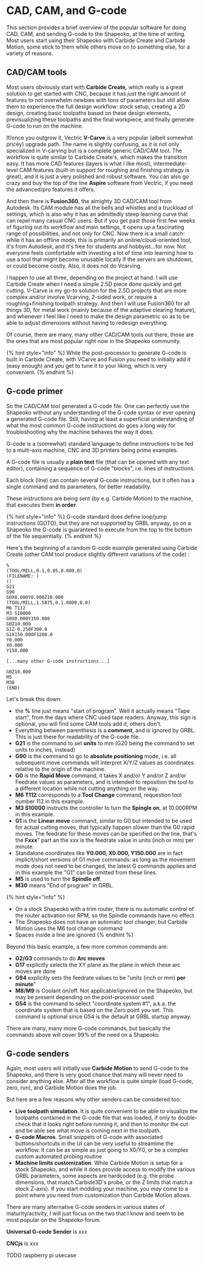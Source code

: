 # CAD, CAM, and G-code

This section provides a brief overview of the popular software for doing CAD, CAM, and sending G-code to the Shapeoko, at the time of writing. Most users start using their Shapeoko with Carbide Create and Carbide Motion, some stick to them while others move on to something else, for a variety of reasons.

## CAD/CAM tools

Most users obviously start with **Carbide Create,** which really is a great solution to get started with CNC, because it has _just_ the right amount of features to not overwhelm newbies with tons of parameters but still allow them to experience the full design workflow: stock setup, creating a 2D design, creating basic toolpaths based on these design elements, previsualizing these toolpaths and the final workpiece, and finally generate G-code to run on the machine.

If/once you outgrow it, Vectric **V-Carve** is a very popular \(albeit somewhat pricey\) upgrade path. The name is slightly confusing, as it is not only specialized in V-carving but is a complete generic CAD/CAM tool. The workflow is quite similar to Carbide Create's, which makes the transition easy. It has more CAD features \(layers is what I like most\), intermediate-level CAM features \(built-in support for roughing and finishing strategy is great\), and it is just a very polished and robust software. You can also go crazy and buy the top of the line **Aspire** software from Vectric, if you need the advanced/pro features it offers.

And then there is **Fusion360**, the almighty 3D CAD/CAM tool from Autodesk. Its CAM module has all the bells and whistles and a truckload of settings, which is also why it has an admittedly steep learning curve that can repel many casual CNC users. But if you get past those first few weeks of figuring out its workflow and main settings, it opens up a fascinating range of possibilities, and not only for CNC. Now there is a small catch: while it has an offline mode, this is primarily an online/cloud-oriented tool, it's from Autodesk, and it's free for students and hobbyist...for now. Not everyone feels comfortable with investing a lot of time into learning how to use a tool that might become unusable locally if the servers are shutdown, or could become costly. Also, it does not do Vcarving. 

I happen to use all three, depending on the project at hand. I will use Carbide Create when I need a simple 2.5D piece done quickly and get cutting. V-Carve is my go-to solution for the 2.5D projects that are more complex and/or involve Vcarving, 2-sided work, or require a roughing+finishing toolpath strategy. And then I will use Fusion360 for all things 3D, for metal work \(mainly because of the adaptive clearing feature\), and whenever I feel like I need to make the design parametric so as to be able to adjust dimensions without having to redesign everything.

Of course, there are many, many other CAD/CAM tools out there, those are the ones that are most popular right now in the Shapeoko community.

{% hint style="info" %}
While the post-processor to generate G-code is built in Carbide Create, with VCarve and Fusion you need to initially add it \(easy enough\) and you get to tune it to your liking, which is very convenient.
{% endhint %}

## G-code primer

So the CAD/CAM tool generated a G-code file. One can perfectly use the Shapeoko without any understanding of the G-code syntax or ever opening a generated G-code file. Still, having at least a superficial understanding of what the most common G-code instructions do goes a long way for  troubleshooting why the machine behaves the way it does.

G-code is a \(somewhat\) standard language to define instructions to be fed to a multi-axis machine, CNC and 3D printers being prime examples.

A G-code file is usually a **plain text** file \(that can be opened with any text editor\), containing a sequence of G-code "blocks", i.e. lines of instructions.

Each block \(line\) can contain several G-code instructions, but it often has a single command and its parameters, for better readability.

These instructions are being sent \(by e.g. Carbide Motion\) to the machine, that executes them **in order**.

{% hint style="info" %}
G-code standard does define loop/jump instructions \(GOTO\), but they are not supported by GRBL anyway, so on a Shapeoko the G-code is guaranteed to execute from the top to the bottom of the file sequentially.
{% endhint %}

Here's the beginning of a random G-code example generated using Carbide Create \(other CAM tool produce slightly different variations of the code\) :

```text
%
(TOOL/MILL,0.1,0.05,0.000,0)
(FILENAME: )
()
G21
G90
G0X0.000Y0.000Z10.000
(TOOL/MILL,1.5875,0,1.0000,0.0)
M6 T112
M3 S10000
G0X0.000Y150.000
G0Z10.000
G1Z-0.250F300.0
G1X150.000F1200.0
Y0.000
X0.000
Y150.000

[...many other G-code instructions...]

G0Z10.000
M5
M30
(END)
```

Let's break this down:

* the **%** line just means "start of program". Well it actually means "Tape start", from the days where CNC used tape readers. Anyway, this sign is optional, you will find some CAM tools add it, others don't.
* Everything between parenthesis is a **comment**, and is ignored by GRBL. This is just there for readability of the G-code file.
* **G21** is the command to set **units** to mm \(G20 being the command to set units to inches, instead\)
* **G90** is the command to go to **absolute positioning** mode, i.e. all subsequent move commands will interpret X/Y/Z values as coordinates relative to the origin of the machine.
* **G0** is the **Rapid Move** command, it takes X and/or Y and/or Z and/or Feedrate values as parameters, and is intended to reposition the tool to a different location while not cutting anything on the way.
* **M6 T112** corresponds to a **Tool Change** command, requestion tool number 112 in this example.
* **M3 S10000** instructs the controller to turn the **Spingle on**, at 10.000RPM in this example.
* **G1** is the **Linear move** command, similar to G0 but intended to be used for actual cutting moves, that typically happen slower than the G0 rapid moves. The feedrate for these moves can be specified on the line, that's the **Fxxx**" part an the xxx is the feedrate value in units \(inch or mm\) per minute.
* Standalone coordinates like **Y0.000, X0.000, Y150.000** are in fact implicit/short versions of G1 move commands: as long as the movement mode does not need to be changed, the latest G commands applies and in this example the "G1" can be omitted from these lines.
* **M5** is used to turn the **Spindle off**.
* **M30** means "End of program" in GRBL.

{% hint style="info" %}
* On a stock Shapeoko with a trim router, there is no automatic control of the router activation nor RPM, so the Spindle commands have no effect
* The Shapeoko does not have an automatic tool changer, but Carbide Motion uses the M6 tool change command
* Spaces inside a line are ignored
{% endhint %}

Beyond this basic example, a few more common commands are:

* **G2/G3** commands to do **Arc moves** 
* **G17** explicitly selects the XY plane as the plane in which these arc moves are done
* **G94** explicitly sets the feedrate values to be "units \(inch or mm\) **per minute**"
* **M8/M9** is Coolant on/off. Not applicable/ignored on the Shapeoko, but may be present depending on the post-processor used
* **G54** is the command to select "coordinate system \#1", a.k.a. the coordinate system that is based on the Zero point you set. This command is optional since G54 is the default at GRBL startup anyway.

There are many, many more G-code commands, but basically the commands above will cover 99% of the need on a Shapeoko.

## G-code senders

Again, most users will initially use **Carbide Motion** to send G-code to the Shapeoko, and there is very good chance that many will never need to consider anything else. After all the workflow is quite simple \(load G-code, zero, run\), and Carbide Motion does the job.

But here are a few reasons why other senders can be considered too:

* **Live toolpath simulation**. It is quite convenient to be able to visualize the toolpaths contained in the G-code file that was loaded, if only to double-check that it looks right before running it, and then to monitor the cut and be able see what move is coming next in the toolpath.
* **G-code Macros**. Small snippets of G-code with associated buttons/shortcuts in the UI can be very useful to streamline the workflow. It can be as simple as just going to X0/Y0, or be a complex custom automated probing routine
* **Machine limits customization**. While Carbide Motion is setup for a stock Shapeoko, and while it does provide access to modify the various GRBL parameters, some aspects are hardcoded \(e.g. the probe dimensions, that match Carbide3D's probe, or the Z limits that match a stock Z-axis\). If you start modding your machine, you _may_ come to a point where you need from customization than Carbide Motion allows.

There are many alternative G-code senders in various states of maturity/activity, I will just focus on the two that I know and seem to be most popular on the Shapeoko forum.

**Universal G-code Sender** is xxx



**CNCjs** is xxx

TODO raspberry pi usecase



